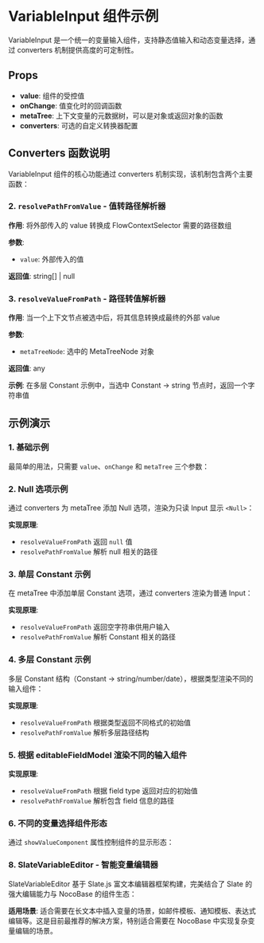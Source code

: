 # VariableInput 组件示例

VariableInput 是一个统一的变量输入组件，支持静态值输入和动态变量选择，通过 converters 机制提供高度的可定制性。

## Props

- **value**: 组件的受控值
- **onChange**: 值变化时的回调函数
- **metaTree**: 上下文变量的元数据树，可以是对象或返回对象的函数
- **converters**: 可选的自定义转换器配置

## Converters 函数说明

VariableInput 组件的核心功能通过 converters 机制实现，该机制包含两个主要函数：

### 2. `resolvePathFromValue` - 值转路径解析器

**作用**: 将外部传入的 value 转换成 FlowContextSelector 需要的路径数组

**参数**: 
- `value`: 外部传入的值

**返回值**: string[] | null

### 3. `resolveValueFromPath` - 路径转值解析器

**作用**: 当一个上下文节点被选中后，将其信息转换成最终的外部 value

**参数**: 
- `metaTreeNode`: 选中的 MetaTreeNode 对象

**返回值**: any

**示例**: 在多层 Constant 示例中，当选中 Constant → string 节点时，返回一个字符串值

## 示例演示

### 1. 基础示例

最简单的用法，只需要 `value`、`onChange` 和 `metaTree` 三个参数：

<code src="./basic.tsx"></code>

### 2. Null 选项示例

通过 converters 为 metaTree 添加 Null 选项，渲染为只读 Input 显示 `<Null>`：

<code src="./null-option.tsx"></code>

**实现原理**: 
- `resolveValueFromPath` 返回 `null` 值
- `resolvePathFromValue` 解析 null 相关的路径

### 3. 单层 Constant 示例

在 metaTree 中添加单层 Constant 选项，通过 converters 渲染为普通 Input：

<code src="./single-constant.tsx"></code>

**实现原理**: 
- `resolveValueFromPath` 返回空字符串供用户输入
- `resolvePathFromValue` 解析 Constant 相关的路径

### 4. 多层 Constant 示例

多层 Constant 结构（Constant → string/number/date），根据类型渲染不同的输入组件：

<code src="./multi-constant.tsx"></code>

**实现原理**: 
- `resolveValueFromPath` 根据类型返回不同格式的初始值
- `resolvePathFromValue` 解析多层路径结构

### 5. 根据 editableFieldModel 渲染不同的输入组件

<code src="./editable-field-model.tsx"></code>

**实现原理**: 
- `resolveValueFromPath` 根据 field type 返回对应的初始值
- `resolvePathFromValue` 解析包含 field 信息的路径

### 6. 不同的变量选择组件形态

通过 `showValueComponent` 属性控制组件的显示形态：

<code src="./variants.tsx"></code>

### 8. SlateVariableEditor - 智能变量编辑器

SlateVariableEditor 基于 Slate.js 富文本编辑器框架构建，完美结合了 Slate 的强大编辑能力与 NocoBase 的组件生态：

<code src="./slate-variable-editor/index.tsx"></code>

**适用场景**: 适合需要在长文本中插入变量的场景，如邮件模板、通知模板、表达式编辑等。这是目前最推荐的解决方案，特别适合需要在 NocoBase 中实现复杂变量编辑的场景。

